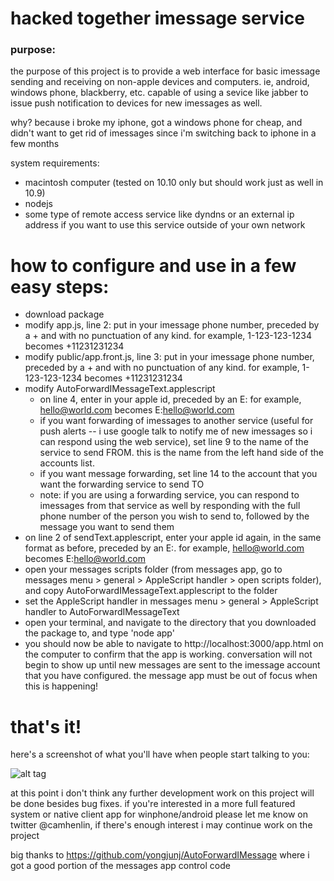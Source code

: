 hacked together imessage service
===

### purpose:

the purpose of this project is to provide a web interface for basic imessage sending and receiving on non-apple devices and computers. ie, android, windows phone, blackberry, etc. capable of using a sevice like jabber to issue push notification to devices for new imessages as well.

why? because i broke my iphone, got a windows phone for cheap, and didn't want to get rid of imessages since i'm switching back to iphone in a few months

system requirements:
- macintosh computer (tested on 10.10 only but should work just as well in 10.9)
- nodejs
- some type of remote access service like dyndns or an external ip address if you want to use this service outside of your own network

how to configure and use in a few easy steps:
==

- download package
- modify app.js, line 2: put in your imessage phone number, preceded by a + and with no punctuation of any kind. for example, 1-123-123-1234 becomes +11231231234
- modify public/app.front.js, line 3: put in your imessage phone number, preceded by a + and with no punctuation of any kind. for example, 1-123-123-1234 becomes +11231231234
- modify AutoForwardIMessageText.applescript
	- on line 4, enter in your apple id, preceded by an E: for example, hello@world.com becomes E:hello@world.com
	- if you want forwarding of imessages to another service (useful for push alerts -- i use google talk to notify me of new imessages so i can respond using the web service), set line 9 to the name of the service to send FROM. this is the name from the left hand side of the accounts list.
	- if you want message forwarding, set line 14 to the account that you want the forwarding service to send TO
	- note: if you are using a forwarding service, you can respond to imessages from that service as well by responding with the full phone number of the person you wish to send to, followed by the message you want to send them
- on line 2 of sendText.applescript, enter your apple id again, in the same format as before, preceded by an E:. for example, hello@world.com becomes E:hello@world.com
- open your messages scripts folder (from messages app, go to messages menu > general > AppleScript handler > open scripts folder), and copy AutoForwardIMessageText.applescript to the folder
- set the AppleScript handler in messages menu > general > AppleScript handler to AutoForwardIMessageText
- open your terminal, and navigate to the directory that you downloaded the package to, and type 'node app'
- you should now be able to navigate to http://localhost:3000/app.html on the computer to confirm that the app is working. conversation will not begin to show up until new messages are sent to the imessage account that you have configured. the message app must be out of focus when this is happening!

that's it!
=

here's a screenshot of what you'll have when people start talking to you:

![alt tag](http://i.imgur.com/h7svTVs.jpg)

at this point i don't think any further development work on this project will be done besides bug fixes. if you're interested in a more full featured system or native client app for winphone/android please let me know on twitter @camhenlin, if there's enough interest i may continue work on the project


big thanks to https://github.com/yongjunj/AutoForwardIMessage where i got a good portion of the messages app control code